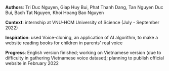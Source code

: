 **Authors**: Tri Duc Nguyen, Giap Huy Bui, Phat Thanh Dang, Tan Nguyen Duc Bui, Bach Tat Nguyen, Khoi Hoang Bao Nguyen

**Context**: internship at VNU-HCM University of Science (July - September 2022)

**Inspiration**: used Voice-cloning, an application of AI algorithm, to make a website reading books for children in parents' real voice 

**Progress**: English version finished; working on Vietnamese version (due to difficulty in gathering Vietnamese voice dataset); planning to publish official website in February 2022

